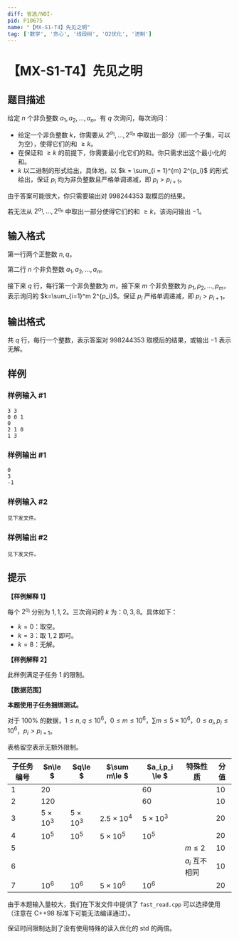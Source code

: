 ```yaml
---
diff: 省选/NOI-
pid: P10675
name: "【MX-S1-T4】先见之明"
tag: ['数学', '贪心', '线段树', 'O2优化', '进制']
---
```

# 【MX-S1-T4】先见之明
## 题目描述

给定 $n$ 个非负整数 $a_1, a_2, \ldots, a_n$。有 $q$ 次询问，每次询问：

- 给定一个非负整数 $k$，你需要从 $2^{a_1}, \ldots, 2^{a_n}$ 中取出一部分（即一个子集，可以为空），使得它们的和 $\ge k$。
- 在保证和 $\ge k$ 的前提下，你需要最小化它们的和。你只需求出这个最小化的和。
- $k$ 以二进制的形式给出，具体地，以 $k = \sum_{i = 1}^{m} 2^{p_i}$ 的形式给出，保证 $p_i$ 均为非负整数且严格单调递减，即 $p_i > p_{i + 1}$。

由于答案可能很大，你只需要输出对 $998244353$ 取模后的结果。

若无法从 $2^{a_1}, \ldots, 2^{a_n}$ 中取出一部分使得它们的和 $\ge k$，该询问输出 $-1$。
## 输入格式

第一行两个正整数 $n,q$。

第二行 $n$ 个非负整数 $a_1,a_2,\dots,a_n$。

接下来 $q$ 行，每行第一个非负整数为 $m$，接下来 $m$ 个非负整数为 $p_1,p_2,\dots,p_m$，表示询问的 $k=\sum_{i=1}^m 2^{p_i}$。保证 $p_i$ 严格单调递减，即 $p_i>p_{i+1}$。
## 输出格式

共 $q$ 行，每行一个整数，表示答案对 $998244353$ 取模后的结果，或输出 $-1$ 表示无解。
## 样例

### 样例输入 #1
```
3 3
0 0 1
0
2 1 0
1 3

```
### 样例输出 #1
```
0
3
-1

```
### 样例输入 #2
```
见下发文件。
```
### 样例输出 #2
```
见下发文件。
```
## 提示

__【样例解释 1】__

每个 $2^{a_i}$ 分别为 $1, 1, 2$。三次询问的 $k$ 为：$0,3,8$。具体如下：
- $k = 0$：取空。
- $k = 3$：取 $1, 2$ 即可。
- $k = 8$：无解。

__【样例解释 2】__

此样例满足子任务 $1$ 的限制。

__【数据范围】__

__本题使用子任务捆绑测试。__

对于 $100\%$ 的数据，$1\le n,q\le 10^6$，$0\le m\le 10^6$，$\sum m\le 5\times 10^6$，$0\le a_i,p_i\le 10^6$，$p_i>p_{i+1}$。

表格留空表示无额外限制。

| 子任务编号 | $n\le $        | $q\le $        | $\sum m\le $     | $a_i,p_i \le $ | 特殊性质       | 分值 |
| ---------- | -------------- | -------------- | ---------------- | -------------- | -------------- | ---- |
| $1$        | $20$           |                |                  | $60$           |                | $10$ |
| $2$        | $120$          |                |                  | $60$           |                | $10$ |
| $3$        | $5\times 10^3$ | $5\times 10^3$ | $2.5\times 10^4$ | $5\times 10^3$ |                | $20$ |
| $4$        | $10^5$         | $10^5$         | $5\times 10^5$   | $10^5$         |                | $20$ |
| $5$        |                |                |                  |                | $m\le 2$       | $10$ |
| $6$        |                |                |                  |                | $a_i$ 互不相同 | $10$ |
| $7$        | $10^6$         | $10^6$         | $5\times 10^6$   | $10^6$         |                | $20$ |

由于本题输入量较大，我们在下发文件中提供了 `fast_read.cpp` 可以选择使用（注意在 C++98 标准下可能无法编译通过）。

保证时间限制达到了没有使用特殊的读入优化的 std 的两倍。
